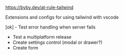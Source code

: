 https://byby.dev/at-rule-tailwind

Extensions and configs for using tailwind with vscode

[ok] - Test error handling when server fails

- Test a multiplatform release
- Create settings control (modal or drawer?)
- Create form
